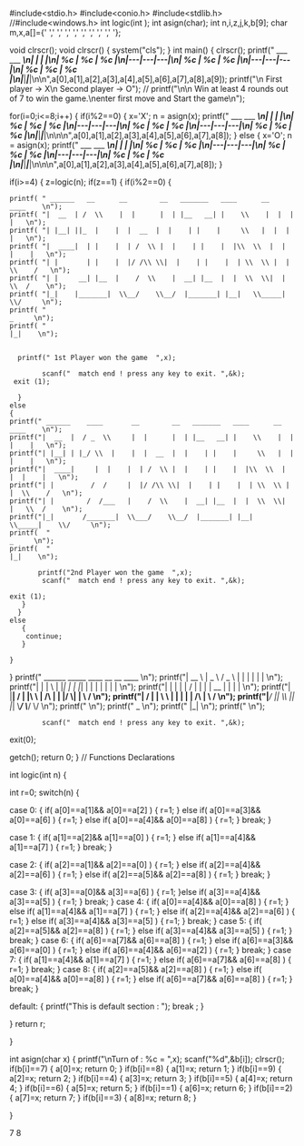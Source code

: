 #include<stdio.h>
#include<conio.h>
#include<stdlib.h>
//#include<windows.h>
    int logic(int );
    int asign(char);
    int n,i,z,j,k,b[9];
    char m,x,a[]={' ',' ',' ',' ',' ',' ',' ',' ',' '};

 void clrscr();
 void clrscr()
 {
     system("cls");
 }
int main()
{
  clrscr();
  printf(" ___ ___ ___\n|   |   |   |\n| %c | %c | %c |\n|---|---|---|\n| %c | %c | %c |\n|---|---|---|\n| %c | %c | %c |\n|___|___|___|\n\n",a[0],a[1],a[2],a[3],a[4],a[5],a[6],a[7],a[8],a[9]);
  printf("\n First player  -> X\n Second player -> O");
//  printf("\n\n Win at least 4 rounds out of 7 to win the game.\nenter first move and Start the game\n");

  for(i=0;i<=8;i++)
  {
   if(i%2==0)
   {
    x='X';
    n = asign(x);
    printf(" ___ ___ ___\n|   |   |   |\n| %c | %c | %c |\n|---|---|---|\n| %c | %c | %c |\n|---|---|---|\n| %c | %c | %c |\n|___|___|___|\n\n\n",a[0],a[1],a[2],a[3],a[4],a[5],a[6],a[7],a[8]);
   }
   else
   {
    x='O';
    n = asign(x);
    printf(" ___ ___ ___\n|   |   |   |\n| %c | %c | %c |\n|---|---|---|\n| %c | %c | %c |\n|---|---|---|\n| %c | %c | %c |\n|___|___|___|\n\n\n",a[0],a[1],a[2],a[3],a[4],a[5],a[6],a[7],a[8]);
   }

   if(i>=4)
   {
    z=logic(n);
    if(z==1)
    {
     if(i%2==0)
     {

    printf( " ______   __      __        __   _______   ____      __    ____    \n");
    printf( "|  __  | /  \\    |  |      |  | |__   __| |    \\    |  |  |    |   \n");
    printf( "| |__| ||_  |    |  |  __  |  |    | |    |     \\   |  |  |    |   \n");
    printf( "|  ____|  | |    |  | /  \\ |  |    | |    |  |\\  \\  |  |  |    |   \n");
    printf( "| |       | |    |  |/ /\\ \\|  |    | |    |  | \\  \\ |  |  \\    /   \n");
    printf( "| |     __| |__  |    /  \\    |  __| |__  |  |  \\  \\|  |   \\  /    \n");
    printf( "|_|    |_______|  \\__/    \\__/  |_______| |__|   \\_____|    \\/     \n");
    printf( "                                                             _     \n");
    printf( "                                                            |_|    \n");


      printf(" 1st Player won the game  ",x);

            scanf("  match end ! press any key to exit. ",&k);
     exit (1);

      }
    else
    {
    printf(" ______    ____       __        __   _______   ____      __    ____    \n");
    printf("|  __  |  / _  \\     |  |      |  | |__   __| |    \\    |  |  |    |   \n");
    printf("| |__| | |_/ \\  |    |  |  __  |  |    | |    |     \\   |  |  |    |   \n");
    printf("|  ____|     |  |    |  | /  \\ |  |    | |    |  |\\  \\  |  |  |    |   \n");
    printf("| |         /  /     |  |/ /\\ \\|  |    | |    |  | \\  \\ |  |  \\    /   \n");
    printf("| |        /  /___   |    /  \\    |  __| |__  |  |  \\  \\|  |   \\  /    \n");
    printf("|_|       /_______|  \\___/    \\__/  |_______| |__|   \\_____|    \\/     \n");
    printf(  "                                                                 _     \n");
    printf(  "                                                                |_|    \n");

           printf("2nd Player won the game  ",x);
            scanf("  match end ! press any key to exit. ",&k);

    exit (1);
       }
      }
    else
       {
        continue;
       }

    }

 }
  printf(" ______      _____       ____        __      __     ____             \n");
  printf("|  __  \\    |  _  \\     /  _ \\      |  |    |  |   |    |        \n");
  printf("| |  |  \\   | |_| |    |  |_| |     |  |    |  |   |    |         \n");
  printf("| |  |   |  |    /     |      |     |  | __ |  |   |    |      \n");
  printf("| |__|   /  | |\\ \\     |  /\\  |     |  |/  \\|  |   \\    /                 \n");
  printf("|       /   | | \\ \\    | |  | |     |    /\\    |    \\  /               \n");
  printf("|______/    |_|  \\_\\   |_|  |_|     \\___/  \\___/     \\/        \n");
  printf("                                                                   \n");
  printf("                                                      _                \n");
  printf("                                                     |_|                 \n");
  printf("                                                                          \n");


            scanf("  match end ! press any key to exit. ",&k);
 exit(0);

getch();
return 0;
}
 //   Functions  Declarations


int logic(int n)
{

 int r=0;
 switch(n)
 {

 case 0:
 {
  if( a[0]==a[1]&& a[0]==a[2] )
  {  r=1;
  }
  else
  if( a[0]==a[3]&& a[0]==a[6] )
  {  r=1;
  }
  else
  if( a[0]==a[4]&& a[0]==a[8] )
   { r=1;
   }
   break;
 }

 case 1:
 {
  if( a[1]==a[2]&& a[1]==a[0] )
  {  r=1;
  }
  else
  if( a[1]==a[4]&& a[1]==a[7] )
  {  r=1;
  }
  break;
 }

 case 2:
 {
  if( a[2]==a[1]&& a[2]==a[0] )
  {  r=1;
  }
  else
  if( a[2]==a[4]&& a[2]==a[6] )
  {  r=1;
  }
  else
  if( a[2]==a[5]&& a[2]==a[8] )
  {  r=1;
  }
  break;
 }

 case 3:
 {
  if( a[3]==a[0]&& a[3]==a[6] )
  {  r=1;
  }else
  if( a[3]==a[4]&& a[3]==a[5] )
  {  r=1;
  }
  break;
 }
 case 4:
 {
  if( a[0]==a[4]&& a[0]==a[8] )
  { r=1;
  }
  else
  if( a[1]==a[4]&& a[1]==a[7] )
  {  r=1;
  }
  else
  if( a[2]==a[4]&& a[2]==a[6] )
  {  r=1;
  }
  else
  if( a[3]==a[4]&& a[3]==a[5] )
  {  r=1;
  }
  break;
}
 case 5:
 {
  if( a[2]==a[5]&& a[2]==a[8] )
  {  r=1;
  }
  else
  if( a[3]==a[4]&& a[3]==a[5] )
  {  r=1;
  }
  break;
}
 case 6:
 {
  if( a[6]==a[7]&& a[6]==a[8] )
  {  r=1;
  }
  else
  if( a[6]==a[3]&& a[6]==a[0] )
  {  r=1;
  }
  else
  if( a[6]==a[4]&& a[6]==a[2] )
  {  r=1;
  }
  break;
}
 case 7:
 {
  if( a[1]==a[4]&& a[1]==a[7] )
  {  r=1;
  }
  else
  if( a[6]==a[7]&& a[6]==a[8] )
  {  r=1;
  }
  break;
 }
  case 8:
{
  if( a[2]==a[5]&& a[2]==a[8] )
  {  r=1;
  }
  else
  if( a[0]==a[4]&& a[0]==a[8] )
   { r=1;
   }
  else
  if( a[6]==a[7]&& a[6]==a[8] )
  {  r=1;
  }
  break;
}

default:
 {  printf("This is default section : ");
   break ;
 }

}
return r;

}


int asign(char x)
{
    printf("\nTurn of : %c = ",x);
    scanf("%d",&b[i]);
     clrscr();
      if(b[i]==7)
       { a[0]=x;
         return 0; }
      if(b[i]==8)
       { a[1]=x;
         return 1; }
      if(b[i]==9)
       { a[2]=x;
         return 2; }
      if(b[i]==4)
       { a[3]=x;
         return 3; }
      if(b[i]==5)
       { a[4]=x;
         return 4; }
      if(b[i]==6)
       { a[5]=x;
         return 5; }
      if(b[i]==1)
       { a[6]=x;
         return 6; }
      if(b[i]==2)
       { a[7]=x;
         return 7; }
      if(b[i]==3)
       { a[8]=x;
         return 8;  }

}


7
8
